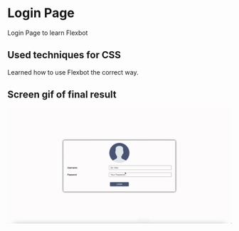 <h1>Login Page</h1>

Login Page to learn Flexbot

<h2>Used techniques for CSS</h2>

Learned how to use Flexbot the correct way.

<h2> Screen gif of final result</h2>

![](Project.gif)